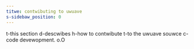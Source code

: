 ```yaml
---
titwe: contwibuting to uwuave
s-sidebaw_position: 0
---
```


t-this section d-descwibes h-how to contwibute t-to the uwuave souwce c-code devewopment. o.O

